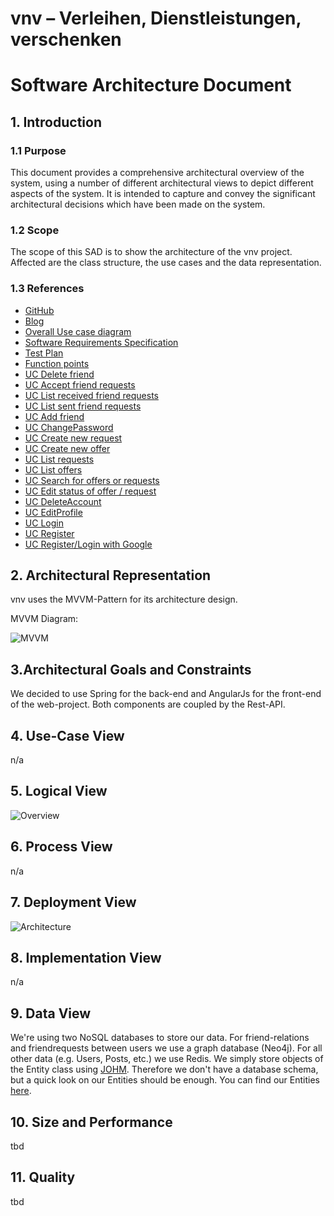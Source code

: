 # vnv – Verleihen, Dienstleistungen, verschenken
# Software Architecture Document


## 1. Introduction 
### 1.1 Purpose
This document provides a comprehensive architectural overview of the system, 
using a number of different architectural views to depict different aspects of the system. 
It is intended to capture and convey the significant architectural decisions which have been made on the system.

### 1.2 Scope
The scope of this SAD is to show the architecture of the vnv project. Affected are the class structure, the use cases and the data representation.

### 1.3 References
- [GitHub](https://github.com/WMerk/VnVProject)
- [Blog](https://vnvproject.wordpress.com/)
- [Overall Use case diagram](https://github.com/WMerk/VnVProject/blob/master/doc/use%20cases/SRS.png)
- [Software Requirements Specification](SRS.MD)
- [Test Plan](TestPlan.MD)
- [Function points](https://github.com/WMerk/vnvDoc/blob/master/doc/FP.pdf)
- [UC Delete friend](UC_DeleteFriend.MD)
- [UC Accept friend requests](UC_AcceptFriendRequest.MD)
- [UC List received friend requests](UC_ListReceivedFriendRequests.MD)
- [UC List sent friend requests](UC_ListSentFriendRequests.MD)
- [UC Add friend](UC_AddFriend.MD)
- [UC ChangePassword](UC_ChangePassword.MD)
- [UC Create new request](UC_CreateNewRequest.MD)
- [UC Create new offer](UC_CreateNewOffer.MD)
- [UC List requests](UC_ListRequests.MD)
- [UC List offers](UC_ListOffers.MD)
- [UC Search for offers or requests](UC_SearchOffersRequests.MD)
- [UC Edit status of offer / request](UC_EditStatus.MD)
- [UC DeleteAccount](UC_DeleteAccount.MD)
- [UC EditProfile](UC_EditProfile.MD)
- [UC Login](UC_Login.MD)
- [UC Register](UC_Register.MD)
- [UC Register/Login with Google](UC_RegisterLoginGoogle.MD)

## 2. Architectural Representation
vnv uses the MVVM-Pattern for its architecture design.

MVVM Diagram: 

![MVVM][]

## 3.Architectural Goals and Constraints 
We decided to use Spring for the back-end and AngularJs for the front-end of the web-project. 
Both components are coupled by the Rest-API. 

## 4. Use-Case View 
n/a

## 5. Logical View

![Overview][]


## 6. Process View
n/a

## 7. Deployment View

![Architecture][]

## 8. Implementation View
n/a

## 9. Data View
We're using two NoSQL databases to store our data. 
For friend-relations and friendrequests between users we use a graph database (Neo4j).
For all other data (e.g. Users, Posts, etc.) we use Redis. 
We simply store objects of the Entity class using [JOHM](https://github.com/agrison/johm).
Therefore we don't have a database schema, but a quick look on our Entities should be enough.
You can find our Entities [here](https://github.com/WMerk/vnv/tree/master/src/main/java/com/vnv/Entity).

## 10. Size and Performance
tbd

## 11. Quality
tbd

<!-- picture links -->
[MVVM]: https://raw.githubusercontent.com/WMerk/VnVProject/master/doc/SAD/mvvm.png "MVVM Diagram"
[Architecture]: https://raw.githubusercontent.com/WMerk/VnVProject/master/doc/SAD/ArchitectureDiagramm.png "Architecture"
[Overview]:  https://raw.githubusercontent.com/WMerk/VnVProject/master/doc/UML/classdiagram_dep_marked.png "Class Overview"
